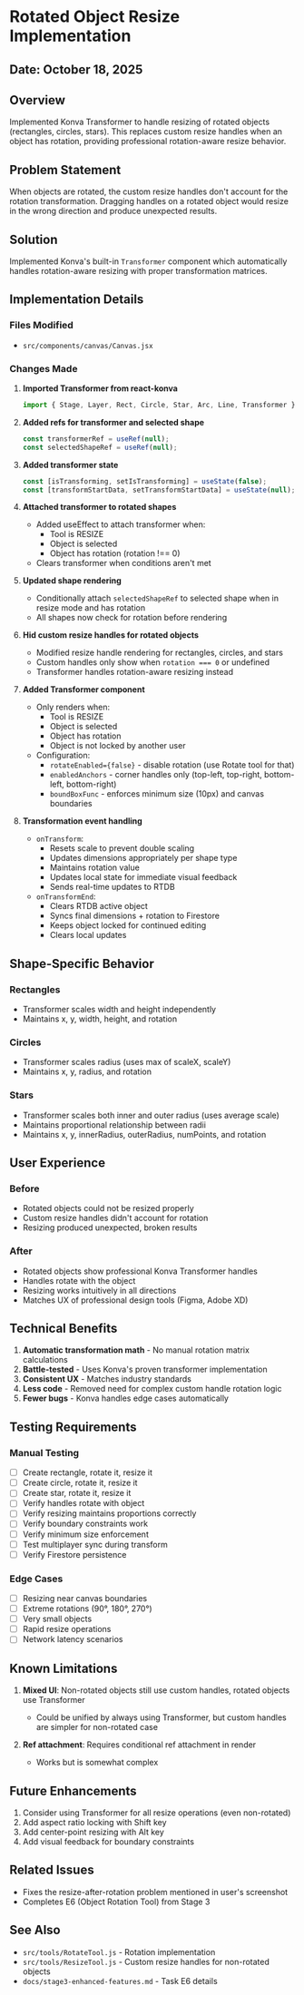 # Rotated Object Resize Implementation

## Date: October 18, 2025

## Overview
Implemented Konva Transformer to handle resizing of rotated objects (rectangles, circles, stars). This replaces custom resize handles when an object has rotation, providing professional rotation-aware resize behavior.

## Problem Statement
When objects are rotated, the custom resize handles don't account for the rotation transformation. Dragging handles on a rotated object would resize in the wrong direction and produce unexpected results.

## Solution
Implemented Konva's built-in `Transformer` component which automatically handles rotation-aware resizing with proper transformation matrices.

## Implementation Details

### Files Modified
- `src/components/canvas/Canvas.jsx`

### Changes Made

1. **Imported Transformer from react-konva**
   ```javascript
   import { Stage, Layer, Rect, Circle, Star, Arc, Line, Transformer } from 'react-konva';
   ```

2. **Added refs for transformer and selected shape**
   ```javascript
   const transformerRef = useRef(null);
   const selectedShapeRef = useRef(null);
   ```

3. **Added transformer state**
   ```javascript
   const [isTransforming, setIsTransforming] = useState(false);
   const [transformStartData, setTransformStartData] = useState(null);
   ```

4. **Attached transformer to rotated shapes**
   - Added useEffect to attach transformer when:
     - Tool is RESIZE
     - Object is selected
     - Object has rotation (rotation !== 0)
   - Clears transformer when conditions aren't met

5. **Updated shape rendering**
   - Conditionally attach `selectedShapeRef` to selected shape when in resize mode and has rotation
   - All shapes now check for rotation before rendering

6. **Hid custom resize handles for rotated objects**
   - Modified resize handle rendering for rectangles, circles, and stars
   - Custom handles only show when `rotation === 0` or undefined
   - Transformer handles rotation-aware resizing instead

7. **Added Transformer component**
   - Only renders when:
     - Tool is RESIZE
     - Object is selected  
     - Object has rotation
     - Object is not locked by another user
   - Configuration:
     - `rotateEnabled={false}` - disable rotation (use Rotate tool for that)
     - `enabledAnchors` - corner handles only (top-left, top-right, bottom-left, bottom-right)
     - `boundBoxFunc` - enforces minimum size (10px) and canvas boundaries
   
8. **Transformation event handling**
   - `onTransform`: 
     - Resets scale to prevent double scaling
     - Updates dimensions appropriately per shape type
     - Maintains rotation value
     - Updates local state for immediate visual feedback
     - Sends real-time updates to RTDB
   - `onTransformEnd`:
     - Clears RTDB active object
     - Syncs final dimensions + rotation to Firestore
     - Keeps object locked for continued editing
     - Clears local updates

## Shape-Specific Behavior

### Rectangles
- Transformer scales width and height independently
- Maintains x, y, width, height, and rotation

### Circles
- Transformer scales radius (uses max of scaleX, scaleY)
- Maintains x, y, radius, and rotation

### Stars
- Transformer scales both inner and outer radius (uses average scale)
- Maintains proportional relationship between radii
- Maintains x, y, innerRadius, outerRadius, numPoints, and rotation

## User Experience

### Before
- Rotated objects could not be resized properly
- Custom resize handles didn't account for rotation
- Resizing produced unexpected, broken results

### After
- Rotated objects show professional Konva Transformer handles
- Handles rotate with the object
- Resizing works intuitively in all directions
- Matches UX of professional design tools (Figma, Adobe XD)

## Technical Benefits

1. **Automatic transformation math** - No manual rotation matrix calculations
2. **Battle-tested** - Uses Konva's proven transformer implementation
3. **Consistent UX** - Matches industry standards
4. **Less code** - Removed need for complex custom handle rotation logic
5. **Fewer bugs** - Konva handles edge cases automatically

## Testing Requirements

### Manual Testing
- [ ] Create rectangle, rotate it, resize it
- [ ] Create circle, rotate it, resize it
- [ ] Create star, rotate it, resize it
- [ ] Verify handles rotate with object
- [ ] Verify resizing maintains proportions correctly
- [ ] Verify boundary constraints work
- [ ] Verify minimum size enforcement
- [ ] Test multiplayer sync during transform
- [ ] Verify Firestore persistence

### Edge Cases
- [ ] Resizing near canvas boundaries
- [ ] Extreme rotations (90°, 180°, 270°)
- [ ] Very small objects
- [ ] Rapid resize operations
- [ ] Network latency scenarios

## Known Limitations

1. **Mixed UI**: Non-rotated objects still use custom handles, rotated objects use Transformer
   - Could be unified by always using Transformer, but custom handles are simpler for non-rotated case
   
2. **Ref attachment**: Requires conditional ref attachment in render
   - Works but is somewhat complex

## Future Enhancements

1. Consider using Transformer for all resize operations (even non-rotated)
2. Add aspect ratio locking with Shift key
3. Add center-point resizing with Alt key
4. Add visual feedback for boundary constraints

## Related Issues
- Fixes the resize-after-rotation problem mentioned in user's screenshot
- Completes E6 (Object Rotation Tool) from Stage 3

## See Also
- `src/tools/RotateTool.js` - Rotation implementation
- `src/tools/ResizeTool.js` - Custom resize handles for non-rotated objects
- `docs/stage3-enhanced-features.md` - Task E6 details



